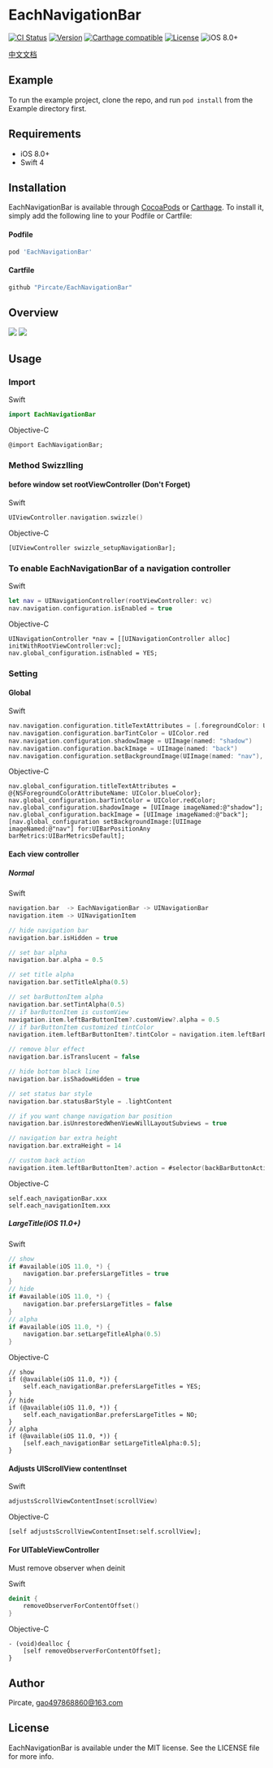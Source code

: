 # EachNavigationBar

[![CI Status](http://img.shields.io/travis/Pircate/EachNavigationBar.svg?style=flat)](https://travis-ci.org/Pircate/EachNavigationBar)
[![Version](https://img.shields.io/cocoapods/v/EachNavigationBar.svg?style=flat)](http://cocoapods.org/pods/EachNavigationBar)
[![Carthage compatible](https://img.shields.io/badge/Carthage-compatible-4BC51D.svg?style=flat)](https://github.com/Carthage/Carthage)
[![License](https://img.shields.io/cocoapods/l/EachNavigationBar.svg?style=flat)](http://cocoapods.org/pods/EachNavigationBar)
![iOS 8.0+](https://img.shields.io/badge/iOS-8.0%2B-blue.svg)

[中文文档](https://github.com/Pircate/EachNavigationBar/blob/master/README_CN.md)

## Example

To run the example project, clone the repo, and run `pod install` from the Example directory first.

## Requirements

* iOS 8.0+
* Swift 4

## Installation

EachNavigationBar is available through [CocoaPods](http://cocoapods.org) or [Carthage](https://github.com/Carthage/Carthage). To install
it, simply add the following line to your Podfile or Cartfile:

#### Podfile

```ruby
pod 'EachNavigationBar'
```

#### Cartfile
```ruby
github "Pircate/EachNavigationBar"
```

## Overview

![](https://github.com/Pircate/EachNavigationBar/blob/master/demo_new.gif)
![](https://github.com/Pircate/EachNavigationBar/blob/master/demo_push.gif)

## Usage

### Import

Swift
``` swift
import EachNavigationBar
```
Objective-C
``` ObjC
@import EachNavigationBar;
```

### Method Swizzlling
#### before window set rootViewController (Don't Forget)

Swift
``` swift
UIViewController.navigation.swizzle()
```

Objective-C
``` ObjC
[UIViewController swizzle_setupNavigationBar];
```

### To enable EachNavigationBar of a navigation controller

Swift
``` swift
let nav = UINavigationController(rootViewController: vc)
nav.navigation.configuration.isEnabled = true
```

Objective-C
``` ObjC
UINavigationController *nav = [[UINavigationController alloc] initWithRootViewController:vc];
nav.global_configuration.isEnabled = YES;
```

### Setting
#### Global

Swift
``` swift
nav.navigation.configuration.titleTextAttributes = [.foregroundColor: UIColor.blue]
nav.navigation.configuration.barTintColor = UIColor.red
nav.navigation.configuration.shadowImage = UIImage(named: "shadow")
nav.navigation.configuration.backImage = UIImage(named: "back")
nav.navigation.configuration.setBackgroundImage(UIImage(named: "nav"), for: .any, barMetrics: .default)
```

Objective-C
``` ObjC
nav.global_configuration.titleTextAttributes = @{NSForegroundColorAttributeName: UIColor.blueColor};
nav.global_configuration.barTintColor = UIColor.redColor;
nav.global_configuration.shadowImage = [UIImage imageNamed:@"shadow"];
nav.global_configuration.backImage = [UIImage imageNamed:@"back"];
[nav.global_configuration setBackgroundImage:[UIImage imageNamed:@"nav"] for:UIBarPositionAny barMetrics:UIBarMetricsDefault];
```

#### Each view controller
##### Normal

Swift
``` swift
navigation.bar  -> EachNavigationBar -> UINavigationBar
navigation.item -> UINavigationItem

// hide navigation bar
navigation.bar.isHidden = true

// set bar alpha
navigation.bar.alpha = 0.5

// set title alpha
navigation.bar.setTitleAlpha(0.5)

// set barButtonItem alpha
navigation.bar.setTintAlpha(0.5)
// if barButtonItem is customView
navigation.item.leftBarButtonItem?.customView?.alpha = 0.5
// if barButtonItem customized tintColor
navigation.item.leftBarButtonItem?.tintColor = navigation.item.leftBarButtonItem?.tintColor?.withAlphaComponent(0.5)

// remove blur effect
navigation.bar.isTranslucent = false

// hide bottom black line
navigation.bar.isShadowHidden = true

// set status bar style
navigation.bar.statusBarStyle = .lightContent

// if you want change navigation bar position
navigation.bar.isUnrestoredWhenViewWillLayoutSubviews = true

// navigation bar extra height
navigation.bar.extraHeight = 14

// custom back action
navigation.item.leftBarButtonItem?.action = #selector(backBarButtonAction)
```

Objective-C
``` ObjC
self.each_navigationBar.xxx
self.each_navigationItem.xxx
```

##### LargeTitle(iOS 11.0+)

Swift
``` swift
// show
if #available(iOS 11.0, *) {
    navigation.bar.prefersLargeTitles = true
}
// hide
if #available(iOS 11.0, *) {
    navigation.bar.prefersLargeTitles = false
}
// alpha
if #available(iOS 11.0, *) {
    navigation.bar.setLargeTitleAlpha(0.5)
}
```

Objective-C
``` ObjC
// show
if (@available(iOS 11.0, *)) {
    self.each_navigationBar.prefersLargeTitles = YES;
}
// hide
if (@available(iOS 11.0, *)) {
    self.each_navigationBar.prefersLargeTitles = NO;
}
// alpha
if (@available(iOS 11.0, *)) {
    [self.each_navigationBar setLargeTitleAlpha:0.5];
}
```
#### Adjusts UIScrollView contentInset

Swift
``` swift
adjustsScrollViewContentInset(scrollView)
```

Objective-C
``` ObjC
[self adjustsScrollViewContentInset:self.scrollView];
```

#### For UITableViewController

Must remove observer when deinit

Swift
``` swift
deinit {
    removeObserverForContentOffset()
}
```

Objective-C
``` ObjC
- (void)dealloc {
    [self removeObserverForContentOffset];
}
```
## Author

Pircate, gao497868860@163.com

## License

EachNavigationBar is available under the MIT license. See the LICENSE file for more info.
